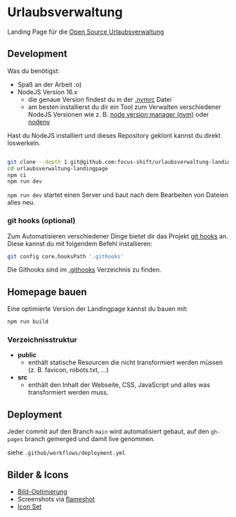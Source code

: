 # Urlaubsverwaltung

Landing Page für die [Open Source Urlaubsverwaltung](https://github.com/synyx/urlaubsverwaltung)

## Development

Was du benötigst:

- Spaß an der Arbeit :o)
- NodeJS Version 16.x
  - die genaue Version findest du in der [.nvmrc](.nvmrc) Datei
  - am besten installierst du dir ein Tool zum Verwalten verschiedener NodeJS Versionen wie z. B. [node version manager (nvm)](https://github.com/creationix/nvm) oder [nodenv](https://github.com/nodenv/nodenv)

Hast du NodeJS installiert und dieses Repository geklont kannst du direkt loswerkeln.

```bash

git clone --depth 1 git@github.com:focus-shift/urlaubsverwaltung-landingpage.git
cd urlaubsverwaltung-landingpage
npm ci
npm run dev
```

`npm run dev` startet einen Server und baut nach dem Bearbeiten von Dateien alles neu.

### git hooks (optional)

Zum Automatisieren verschiedener Dinge bietet dir das Projekt [git hooks](https://git-scm.com/book/uz/v2/Customizing-Git-Git-Hooks)
an. Diese kannst du mit folgendem Befehl installieren:

```bash
git config core.hooksPath '.githooks'
```

Die Githooks sind im [.githooks](./.githooks/) Verzeichnis zu finden.

## Homepage bauen

Eine optimierte Version der Landingpage kannst du bauen mit:

```bash
npm run build
```

### Verzeichnisstruktur

- **public**
  - enthält statische Resourcen die nicht transformiert werden müssen (z. B. favicon, robots.txt, ...)
- **src**
  - enthält den Inhalt der Webseite, CSS, JavaScript und alles was transformiert werden muss.

## Deployment

Jeder commit auf den Branch `main` wird automatisiert gebaut, auf den `gh-pages` branch gemerged und damit live genommen.

siehe `.github/workflows/deployment.yml`

## Bilder & Icons

- [Bild-Optimierung](https://squoosh.app/)
- Screenshots via [flameshot](https://flameshot.org/)
- [Icon Set](https://heroicons.com/)
